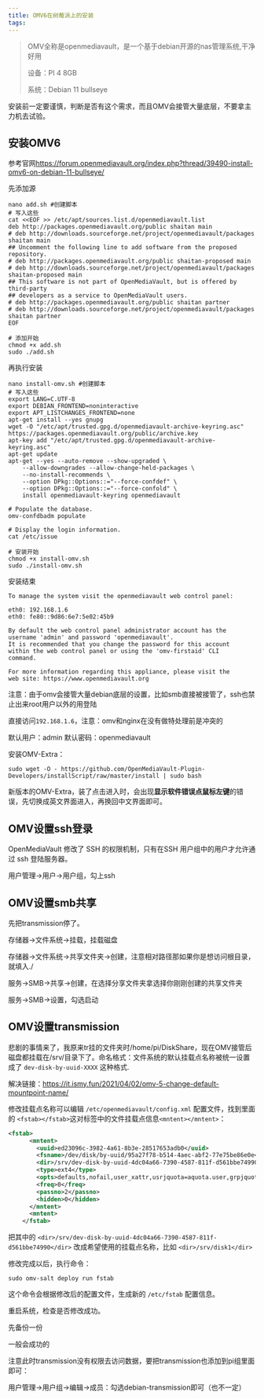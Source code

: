 ```yaml
---
title: OMV6在树莓派上的安装
tags:
---
```


> OMV全称是openmediavault，是一个基于debian开源的nas管理系统,干净好用
>
> 设备：PI 4 8GB
>
> 系统：Debian 11 bullseye

安装前一定要谨慎，判断是否有这个需求，而且OMV会接管大量底层，不要拿主力机去试验。

## 安装OMV6

参考官网<https://forum.openmediavault.org/index.php?thread/39490-install-omv6-on-debian-11-bullseye/>

先添加源

```shell
nano add.sh #创建脚本
# 写入这些
cat <<EOF >> /etc/apt/sources.list.d/openmediavault.list
deb http://packages.openmediavault.org/public shaitan main
# deb http://downloads.sourceforge.net/project/openmediavault/packages shaitan main
## Uncomment the following line to add software from the proposed repository.
# deb http://packages.openmediavault.org/public shaitan-proposed main
# deb http://downloads.sourceforge.net/project/openmediavault/packages shaitan-proposed main
## This software is not part of OpenMediaVault, but is offered by third-party
## developers as a service to OpenMediaVault users.
# deb http://packages.openmediavault.org/public shaitan partner
# deb http://downloads.sourceforge.net/project/openmediavault/packages shaitan partner
EOF

# 添加开始
chmod +x add.sh 
sudo ./add.sh
```

再执行安装

```shell
nano install-omv.sh #创建脚本
# 写入这些
export LANG=C.UTF-8
export DEBIAN_FRONTEND=noninteractive
export APT_LISTCHANGES_FRONTEND=none
apt-get install --yes gnupg
wget -O "/etc/apt/trusted.gpg.d/openmediavault-archive-keyring.asc" https://packages.openmediavault.org/public/archive.key
apt-key add "/etc/apt/trusted.gpg.d/openmediavault-archive-keyring.asc"
apt-get update
apt-get --yes --auto-remove --show-upgraded \
    --allow-downgrades --allow-change-held-packages \
    --no-install-recommends \
    --option DPkg::Options::="--force-confdef" \
    --option DPkg::Options::="--force-confold" \
    install openmediavault-keyring openmediavault

# Populate the database.
omv-confdbadm populate

# Display the login information.
cat /etc/issue

# 安装开始
chmod +x install-omv.sh
sudo ./install-omv.sh
```

安装结束

```text
To manage the system visit the openmediavault web control panel:

eth0: 192.168.1.6
eth0: fe80::9d86:6e7:5e02:45b9

By default the web control panel administrator account has the
username 'admin' and password 'openmediavault'.
It is recommended that you change the password for this account
within the web control panel or using the 'omv-firstaid' CLI
command.

For more information regarding this appliance, please visit the
web site: https://www.openmediavault.org
```

注意：由于omv会接管大量debian底层的设置，比如smb直接被接管了，ssh也禁止出来root用户以外的用登陆

直接访问`192.168.1.6`，注意：omv和nginx在没有做特处理前是冲突的

默认用户：admin 默认密码：openmediavault

安装OMV-Extra：

```shell
sudo wget -O - https://github.com/OpenMediaVault-Plugin-Developers/installScript/raw/master/install | sudo bash
```

新版本的OMV-Extra，装了点击进入时，会出现**显示软件错误点鼠标左键**的错误，先切换成英文界面进入，再换回中文界面即可。

## OMV设置ssh登录

OpenMediaVault 修改了 SSH 的权限机制，只有在SSH 用户组中的用户才允许通过 ssh 登陆服务器。

用户管理->用户->用户组，勾上ssh

## OMV设置smb共享

先把transmission停了。

存储器->文件系统->挂载，挂载磁盘

存储器->文件系统->共享文件夹->创建，注意相对路径那如果你是想访问根目录，就填入./

服务->SMB->共享->创建，在选择分享文件夹拿选择你刚刚创建的共享文件夹

服务->SMB->设置，勾选启动

## OMV设置transmission

悲剧的事情来了，我原来tr挂的文件夹时/home/pi/DiskShare，现在OMV接管后磁盘都挂载在/srv/目录下了。命名格式：文件系统的默认挂载点名称被统一设置成了 `dev-disk-by-uuid-XXXX` 这种格式.

解决链接：<https://it.ismy.fun/2021/04/02/omv-5-change-default-mountpoint-name/>

修改挂载点名称可以编辑 `/etc/openmediavault/config.xml` 配置文件，找到里面的 `<fstab></fstab>`这对标签中的文件挂载点信息`<mntent></mntent>`：

```xml
<fstab>
      <mntent>
        <uuid>ed23096c-3982-4a61-8b3e-28517653adb0</uuid>
        <fsname>/dev/disk/by-uuid/95a27f78-b514-4aec-abf2-77e75be86e0e</fsname>
        <dir>/srv/dev-disk-by-uuid-4dc04a66-7390-4587-811f-d561bbe74990</dir>
        <type>ext4</type>
        <opts>defaults,nofail,user_xattr,usrjquota=aquota.user,grpjquota=aquota.group,jqfmt=vfsv0,acl</opts>
        <freq>0</freq>
        <passno>2</passno>
        <hidden>0</hidden>
      </mntent>
      <mntent>
    </fstab>
```

把其中的 `<dir>/srv/dev-disk-by-uuid-4dc04a66-7390-4587-811f-d561bbe74990</dir>` 改成希望使用的挂载点名称，比如 `<dir>/srv/disk1</dir>`

修改完成以后，执行命令：

```shell
sudo omv-salt deploy run fstab
```

这个命令会根据修改后的配置文件，生成新的 `/etc/fstab` 配置信息。

重启系统，检查是否修改成功。

先备份一份

一般会成功的

注意此时transmission没有权限去访问数据，要把transmission也添加到pi组里面即可：

用户管理->用户组->编辑->成员：勾选debian-transmission即可（也不一定）
